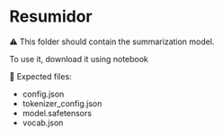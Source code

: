 # Resumidor

⚠️ This folder should contain the summarization model.

To use it, download it using notebook

📁 Expected files:

- config.json
- tokenizer_config.json
- model.safetensors
- vocab.json
